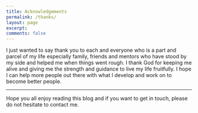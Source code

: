 ```yaml
---
title: Acknowledgements
permalink: /thanks/
layout: page
excerpt: 
comments: false
---
```


I just wanted to say thank you to each and everyone who is a part and parcel of my life especially family, friends and mentors who have stood by my side and helped me when things went rough. I thank God for keeping me alive and giving me the strength and guidance to live my life fruitfully. I hope I can help more people out there with what I develop and work on to become better people.

<hr>

Hope you all enjoy reading this blog and if you want to get in touch, please do not hesitate to contact me.
